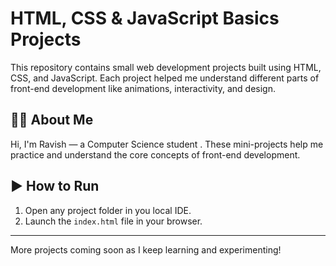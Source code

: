 # HTML, CSS & JavaScript Basics Projects

This repository contains small web development projects built using HTML, CSS, and JavaScript. Each project helped me understand different parts of front-end development like animations, interactivity, and design.

## 👨‍💻 About Me

Hi, I'm Ravish — a Computer Science student . These mini-projects help me practice and understand the core concepts of front-end development.

## ▶️ How to Run

1. Open any project folder in you local IDE.
2. Launch the `index.html` file in your browser.

---

More projects coming soon as I keep learning and experimenting!
